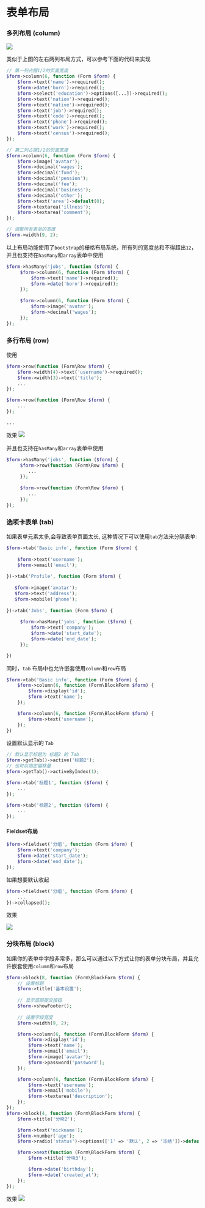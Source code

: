 # 表单布局

### 多列布局 (column)

<a href="{{public}}/assets/img/screenshots/form-column.png" target="_blank">
    <img class="img" src="{{public}}/assets/img/screenshots/form-column.png" />
</a>   

类似于上图的左右两列布局方式，可以参考下面的代码来实现

```php
// 第一列占据1/2的页面宽度
$form->column(6, function (Form $form) {
    $form->text('name')->required();
    $form->date('born')->required();
    $form->select('education')->options([...])->required();
    $form->text('nation')->required();
    $form->text('native')->required();
    $form->text('job')->required();
    $form->text('code')->required();
    $form->text('phone')->required();
    $form->text('work')->required();
    $form->text('census')->required();
});

// 第二列占据1/2的页面宽度
$form->column(6, function (Form $form) {
    $form->image('avatar');
    $form->decimal('wages');
    $form->decimal('fund');
    $form->decimal('pension');
    $form->decimal('fee');
    $form->decimal('business');
    $form->decimal('other');
    $form->text('area')->default(0);
    $form->textarea('illness');
    $form->textarea('comment');
});

// 调整所有表单的宽度
$form->width(9, 2);
```

以上布局功能使用了`bootstrap`的栅格布局系统，所有列的宽度总和不得超出`12`，并且也支持在`hasMany`和`array`表单中使用

```php
$form->hasMany('jobs', function ($form) {
     $form->column(6, function (Form $form) {
         $form->text('name')->required();
         $form->date('born')->required();
     });
     
     $form->column(6, function (Form $form) {
         $form->image('avatar');
         $form->decimal('wages');
     });
});
```




### 多行布局 (row)

使用
```php
$form->row(function (Form\Row $form) {
    $form->width(4)->text('username')->required();
	$form->width(3)->text('title');
	...
});

$form->row(function (Form\Row $form) {
	...
});

...
```
效果
<a href="{{public}}/assets/img/screenshots/form-rows.png" target="_blank">
    <img class="img img-full" src="{{public}}/assets/img/screenshots/form-rows.png">
</a>

并且也支持在`hasMany`和`array`表单中使用

```php
$form->hasMany('jobs', function ($form) {
     $form->row(function (Form\Row $form) {
     	...
     });
     
     $form->row(function (Form\Row $form) {
     	...
     });
});
```



<a name="tab"></a>
### 选项卡表单 (tab)

如果表单元素太多,会导致表单页面太长, 这种情况下可以使用`tab`方法来分隔表单:

```php
$form->tab('Basic info', function (Form $form) {
    
    $form->text('username');
    $form->email('email');
    
})->tab('Profile', function (Form $form) {
                       
   $form->image('avatar');
   $form->text('address');
   $form->mobile('phone');
   
})->tab('Jobs', function (Form $form) {
                         
     $form->hasMany('jobs', function ($form) {
         $form->text('company');
         $form->date('start_date');
         $form->date('end_date');
     });

})
```

同时，`tab` 布局中也允许嵌套使用`column`和`row`布局

```php
$form->tab('Basic info', function (Form $form) {
    $form->column(6, function (Form\BlockForm $form) {
		$form->display('id');
		$form->text('name');
	});

	$form->column(6, function (Form\BlockForm $form) {
		$form->text('username');
	});
})
```

设置默认显示的 `Tab`

```php
// 默认显示标题为 标题2 的 Tab
$form->getTab()->active('标题2');
// 也可以指定偏移量
$form->getTab()->activeByIndex(1);

$form->tab('标题1', function ($form) {
    ...
});

$form->tab('标题2', function ($form) {
    ...
});
```


#### Fieldset布局

```php
$form->fieldset('分组', function (Form $form) {
    $form->text('company');
    $form->date('start_date');
    $form->date('end_date');
});
```

如果想要默认收起

```php
$form->fieldset('分组', function (Form $form) {
    ...
})->collapsed();
```

效果

![](https://cdn.learnku.com/uploads/images/202005/12/38389/B0tXWUxHDp.png!large)


### 分块布局 (block)

如果你的表单中字段非常多，那么可以通过以下方式让你的表单分块布局，并且允许嵌套使用`column`和`row`布局

```php
$form->block(8, function (Form\BlockForm $form) {
	// 设置标题
    $form->title('基本设置');
    
    // 显示底部提交按钮
    $form->showFooter();
    
    // 设置字段宽度
    $form->width(9, 2);

    $form->column(6, function (Form\BlockForm $form) {
        $form->display('id');
        $form->text('name');
        $form->email('email');
        $form->image('avatar');
        $form->password('password');
    });

    $form->column(6, function (Form\BlockForm $form) {
        $form->text('username');
        $form->email('mobile');
        $form->textarea('description');
    });
});
$form->block(4, function (Form\BlockForm $form) {
    $form->title('分块2');

    $form->text('nickname');
    $form->number('age');
    $form->radio('status')->options(['1' => '默认', 2 => '冻结'])->default(1);

    $form->next(function (Form\BlockForm $form) {
        $form->title('分块3');

        $form->date('birthday');
        $form->date('created_at');
    });
});
```

效果
<a href="https://cdn.learnku.com/uploads/images/202010/19/38389/AMCtHBcmSQ.jpg!large" target="_blank">
    <img class="img img-full" src="https://cdn.learnku.com/uploads/images/202010/19/38389/AMCtHBcmSQ.jpg!large">
</a>

